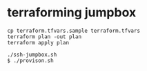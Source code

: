 # terraforming jumpbox

```
cp terraform.tfvars.sample terraform.tfvars
terraform plan -out plan
terraform apply plan
```

```
./ssh-jumpbox.sh
$ ./provison.sh
```